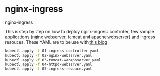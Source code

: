 # nginx-ingress
nginx-ingress

This is step by step on how to deploy nginx-ingress controller, few sample applications (nginx webserver, tomcat and apache webserver) and ingress resouces. These YAML are to be use with [this blog](https://www.endpointdev.com/blog/)
```bash
kubectl apply -f 01-ingress-controller.yaml
kubectl apply -f 02-nginx-webserver.yaml
kubectl apply -f 03-tomcat-webappserver.yaml
kubectl apply -f 04-httpd-webserver.yaml
kubectl apply -f 05-ingress-resouce.yaml
```


